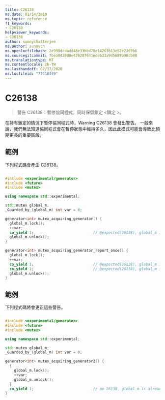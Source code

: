 ```yaml
---
title: C26138
ms.date: 01/14/2019
ms.topic: reference
f1_keywords:
- C26138
helpviewer_keywords:
- C26138
author: sunnychatterjee
ms.author: sunnych
ms.openlocfilehash: 2e998dcdadd48e33bbd70e14263b13e52e2369b6
ms.sourcegitcommit: 7bea0420d0e476287641edeb33a9d5689a98cb98
ms.translationtype: MT
ms.contentlocale: zh-TW
ms.lasthandoff: 02/17/2020
ms.locfileid: "77418449"
---
```

# <a name="c26138"></a>C26138

> 警告 C26138：暫停協同程式，同時保留鎖定 \<鎖定 >。

在持有鎖定的情況下暫停協同程式時，Warning C26138 會發出警告。 一般來說，我們無法知道協同程式會在暫停狀態中維持多久，因此此模式可能會導致比預期更長的重要區段。

## <a name="example"></a>範例

下列程式碼會產生 C26138。

```cpp

#include <experimental/generator>
#include <future>
#include <mutex>

using namespace std::experimental;

std::mutex global_m;
_Guarded_by_(global_m) int var = 0;

generator<int> mutex_acquiring_generator() {
  global_m.lock();
  ++var;
  co_yield 1;                           // @expected(26138), global_m is hold while yielding.
  global_m.unlock();
}

generator<int> mutex_acquiring_generator_report_once() {
  global_m.lock();
  ++var;
  co_yield 1;                           // @expected(26138), global_m is hold while yielding.
  co_yield 1;                           // @expected(26138), global_m is hold while yielding.
  global_m.unlock();
}
```

## <a name="example"></a>範例

下列程式碼將會更正這些警告。

```cpp

#include <experimental/generator>
#include <future>
#include <mutex>

using namespace std::experimental;

std::mutex global_m;
_Guarded_by_(global_m) int var = 0;

generator<int> mutex_acquiring_generator2() {
  {
    global_m.lock();
    ++var;
    global_m.unlock();
  }
  co_yield 1;                           // no 26138, global_m is already released above.
}
```
